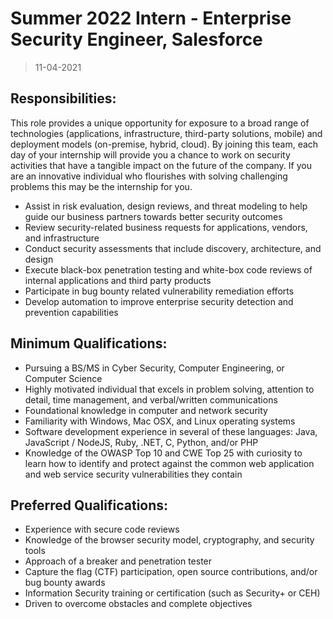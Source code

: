 # Summer 2022 Intern - Enterprise Security Engineer, Salesforce

> 11-04-2021

## Responsibilities:

This role provides a unique opportunity for exposure to a broad range of technologies (applications, infrastructure, third-party solutions, mobile) and deployment models (on-premise, hybrid, cloud). By joining this team, each day of your internship will provide you a chance to work on security activities that have a tangible impact on the future of the company. If you are an innovative individual who flourishes with solving challenging problems this may be the internship for you.

- Assist in risk evaluation, design reviews, and threat modeling to help guide our business partners towards better security outcomes
- Review security-related business requests for applications, vendors, and infrastructure
- Conduct security assessments that include discovery, architecture, and design
- Execute black-box penetration testing and white-box code reviews of internal applications and third party products
- Participate in bug bounty related vulnerability remediation efforts
- Develop automation to improve enterprise security detection and prevention capabilities

## Minimum Qualifications:

- Pursuing a BS/MS in Cyber Security, Computer Engineering, or Computer Science
- Highly motivated individual that excels in problem solving, attention to detail, time management, and verbal/written communications
- Foundational knowledge in computer and network security
- Familiarity with Windows, Mac OSX, and Linux operating systems
- Software development experience in several of these languages: Java, JavaScript / NodeJS, Ruby, .NET, C, Python, and/or PHP
- Knowledge of the OWASP Top 10 and CWE Top 25 with curiosity to learn how to identify and protect against the common web application and web service security vulnerabilities they contain

## Preferred Qualifications:

- Experience with secure code reviews
- Knowledge of the browser security model, cryptography, and security tools
- Approach of a breaker and penetration tester
- Capture the flag (CTF) participation, open source contributions, and/or bug bounty awards
- Information Security training or certification (such as Security+ or CEH)
- Driven to overcome obstacles and complete objectives
